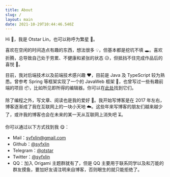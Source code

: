 ```yaml
---
title: About
slug: /
layout: main
date: 2021-10-29T10:44:46.540Z
---
```

Hi 👋，我是 Otstar Lin，也可以称呼为繁星 🌟。

喜欢在空闲的时间造点有趣的东西，想法很多 💡，但基本都是挖坑不填 🕳️。喜欢折腾，总导致自己处于劳累、不健康和紧张的状态 😥，但抵挡不住完成作品后的喜悦 🤣。

目前，我对后端技术以及前端技术感兴趣 ❤️，目前是 Java 及 TypeScript 较为熟悉。曾参考 Spring 等框架实现了一个的 JavaWeb 框架 📐，也曾写过一些有趣前端的项目 📦，比如所见即所得的编辑器。你可以在[此处](https://github.com/syfxlin)找到它们。

除了编程之外，写文章、阅读也是我的爱好 📝。我开始写博客是在 2017 年左右，博客逐渐成了我在互联网上的一块小天地 ☁️。这些年来写博客的朋友们越来越少了，或许我的博客也会在未来的某一天从互联网上消失吧 ⏳。

你可以通过以下方式找到我 😋：

* Mail：syfxlin@gmail.com
* Github：[@syfxlin](https://github.com/syfxlin)
* Telegram：[@otstar](https://t.me/otstar)
* Twitter：[@syfxlin](https://twitter.com/syfxlin)
* QQ：加入 Origami 主题群就有了，但是 QQ 主要用于联系同学以及和万能的群友摸鱼，要加好友请注明来自博客，否则眼生的就只能拒绝了。